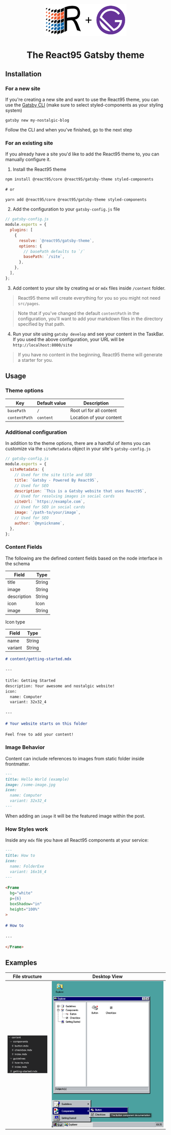 <p align="center">
  <a href="https://www.gatsbyjs.com">
    <img alt="Gatsby" src="./React95-Gatsby.png" width="260" />
  </a>
</p>

<h1 align="center">
  The React95 Gatsby theme
</h1>

## Installation

### For a new site

If you're creating a new site and want to use the React95 theme, you can use the [Gatsby CLI](https://www.gatsbyjs.com/docs/reference/gatsby-cli/#new) (make sure to select styled-components as your styling system)

```shell
gatsby new my-nostalgic-blog
```

Follow the CLI and when you've finished, go to the next step

### For an existing site

If you already have a site you'd like to add the React95 theme to, you can manually configure it.

1. Install the React95 theme

```
npm install @react95/core @react95/gatsby-theme styled-components

# or

yarn add @react95/core @react95/gatsby-theme styled-components
```

2. Add the configuration to your `gatsby-config.js` file

```js
// gatsby-config.js
module.exports = {
  plugins: [
    {
      resolve: `@react95/gatsby-theme`,
      options: {
        // basePath defaults to `/`
        basePath: `/site`,
      },
    },
  ],
};
```

3. Add content to your site by creating `md` or `mdx` files inside `/content` folder.

> React95 theme will create everything for you so you might not need `src/pages`.

> Note that if you've changed the default `contentPath` in the configuration, you'll want to add your markdown files in the directory specified by that path.

4. Run your site using `gatsby develop` and see your content in the TaskBar. If you used the above configuration, your URL will be `http://localhost:8000/site`

> If you have no content in the beginning, React95 theme will generate a starter for you.

## Usage

### Theme options

| Key           | Default value | Description              |
| ------------- | ------------- | ------------------------ |
| `basePath`    | `/`           | Root url for all content |
| `contentPath` | `content`     | Location of your content |

### Additional configuration

In addition to the theme options, there are a handful of items you can customize via the `siteMetadata` object in your site's `gatsby-config.js`

```js
// gatsby-config.js
module.exports = {
  siteMetadata: {
    // Used for the site title and SEO
    title: `Gatsby - Powered By React95`,
    // Used for SEO
    description: `This is a Gatsby website that uses React95`,
    // Used for resolving images in social cards
    siteUrl: `https://example.com`,
    // Used for SEO in social cards
    image: `/path-to/your/image`,
    // Used for SEO
    author: `@mynickname`,
  },
};
```

### Content Fields

The following are the defined content fields based on the node interface in the schema

| Field       | Type   |
| ----------- | ------ |
| title       | String |
| image       | String |
| description | String |
| icon        | Icon   |
| image       | String |

Icon type

| Field   | Type   |
| ------- | ------ |
| name    | String |
| variant | String |

```md
# content/getting-started.mdx

---

title: Getting Started
description: Your awesome and nostalgic website!
icon:
  name: Computer
  variant: 32x32_4

---

# Your website starts on this folder

Feel free to add your content!
```

### Image Behavior

Content can include references to images from static folder inside frontmatter.

```md
---
title: Hello World (example)
image: /some-image.jpg
icon:
  name: Computer
  variant: 32x32_4
---
```

When adding an `image` it will be the featured image within the post.

### How Styles work

Inside any `mdx` file you have all React95 components at your service:

```md
---
title: How to
icon:
  name: FolderExe
  variant: 16x16_4
---

<Frame
  bg="white"
  p={6}
  boxShadow="in"
  height="100%"
>

# How to

...

</Frame>
```

## Examples

| File structure                                        | Desktop View                                    |
| ----------------------------------------------------- | ----------------------------------------------- |
| ![folder structure](./screenshots/file-structure.png) | ![Desktop view](./screenshots/desktop-view.png) |

